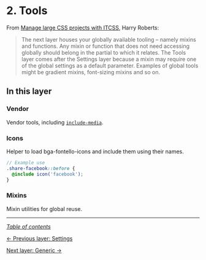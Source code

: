 # 2. Tools

From [Manage large CSS projects with ITCSS](https://www.creativebloq.com/web-design/manage-large-css-projects-itcss-101517528#layers), Harry Roberts:

> The next layer houses your globally available tooling – namely mixins and functions. Any mixin or function that does not need accessing globally should belong in the partial to which it relates. The Tools layer comes after the Settings layer because a mixin may require one of the global settings as a default parameter. Examples of global tools might be gradient mixins, font-sizing mixins and so on.

## In this layer

### Vendor

Vendor tools, including [`include-media`](https://include-media.com/).

### Icons

Helper to load bga-fontello-icons and include them using their names.

```scss
// Example use
.share-facebook::before {
  @include icon('facebook');
}
```

### Mixins

Mixin utilities for global reuse.

---

_[Table of contents](../../../README.md#structure)_

[← Previous layer: Settings](../settings)

[Next layer: Generic →](../generic)
